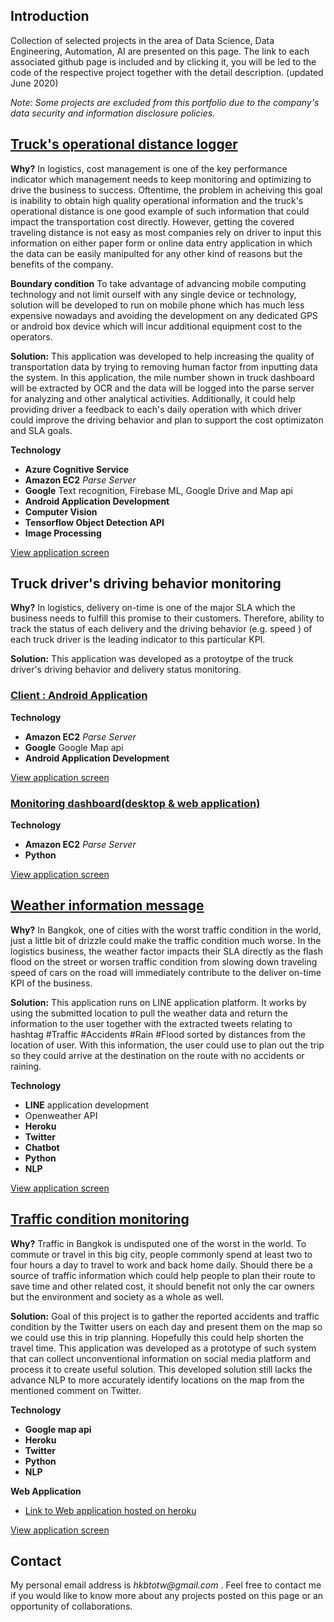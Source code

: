 ## Introduction

Collection of selected projects in the area of Data Science, Data Engineering, Automation, AI are presented on this page. The link to each associated github page is included and by clicking it, you will be led to the code of the respective project together with the detail description.  (updated June 2020)

_Note:_
_Some projects are excluded from this portfolio due to the company's data security and information disclosure policies._

## [Truck's operational distance logger](https://github.com/hkbtotw/Android_AzureCS_BatchRead_v2)

**Why?**
In logistics, cost management is one of the key performance indicator which management needs to keep monitoring and optimizing to drive the business to success. Oftentime, the problem in acheiving this goal is inability to obtain high quality operational information and the truck's operational distance is one good example of such information that could impact the transportation cost directly. However, getting the covered traveling distance is not easy as most companies rely on driver to input this information on either paper form or online data entry application in which the data can be easily manipulted for any other kind of reasons but the benefits of the company.

**Boundary condition**
To take advantage of advancing mobile computing technology and not limit ourself with any single device or technology, solution will be developed to run on mobile phone which has much less expensive nowadays and avoiding the development on any dedicated GPS or android box device which will incur additional equipment cost to the operators.

**Solution:**
This application was developed to help increasing the quality of transportation data by trying to removing human factor from inputting data the system. 
In this application, the mile number shown in truck dashboard will be extracted by OCR and the data will be logged into the parse server for analyzing and other analytical activities. Additionally, it could help providing driver a feedback to each's daily operation with which driver could improve the driving behavior and plan to support the cost optimizaton and SLA goals.

**Technology**
- **Azure Cognitive Service**
- **Amazon EC2**  _Parse Server_
- **Google** Text recognition, Firebase ML, Google Drive and Map api
- **Android Application Development**
- **Computer Vision**
- **Tensorflow Object Detection API**
- **Image Processing**

[View application screen](https://github.com/hkbtotw/Android_AzureCS_BatchRead_v2/blob/master/screenCapture/Screen01.jpg)



## Truck driver's driving behavior monitoring

**Why?**
In logistics, delivery on-time is one of the major SLA which the business needs to fulfill this promise to their customers. Therefore, ability to track the status of each delivery and the driving behavior (e.g. speed ) of each truck driver is the leading indicator to this particular KPI.

**Solution:**
This application was developed as a protoytpe of the truck driver's driving behavior and delivery status monitoring.

### [Client : Android Application](https://github.com/hkbtotw/DriveBehavior)

**Technology**
- **Amazon EC2**  _Parse Server_
- **Google** Google Map api
- **Android Application Development**

[View application screen](https://github.com/hkbtotw/DriveBehavior/blob/master/ScreenCapture/ScreenPortrait.jpg)

### [Monitoring dashboard(desktop & web application)](https://github.com/hkbtotw/DriveBehavior_Monitoring)

**Technology**
- **Amazon EC2**  _Parse Server_
- **Python**

[View application screen](https://github.com/hkbtotw/DriveBehavior_Monitoring/blob/master/ScreenCapture.JPG)


## [Weather information message](https://github.com/hkbtotw/raspi-chatbot)

**Why?**
In Bangkok, one of cities with the worst traffic condition in the world, just a little bit of drizzle could make the traffic condition much worse. In the logistics business, the weather factor impacts their SLA directly as the flash flood on the street or worsen traffic condition from slowing down traveling speed of cars on the road will immediately contribute to the deliver on-time KPI of the business. 

**Solution:**
This application runs on LINE application platform. It works by using the submitted location to pull the weather data and return the information to the user together with the extracted tweets relating to hashtag #Traffic  #Accidents #Rain #Flood sorted by distances from the location of user. With this information, the user could use to plan out the trip so they could arrive at the destination on the route with no accidents or raining.

**Technology**
- **LINE** application development
- Openweather API
- **Heroku**
- **Twitter**
- **Chatbot** 
- **Python**
- **NLP**

[View application screen](https://github.com/hkbtotw/raspi-chatbot/blob/master/ScreenCapture_Weather.JPG)


## [Traffic condition monitoring](https://github.com/hkbtotw/traffic-monitor)

**Why?**
Traffic in Bangkok is undisputed one of the worst in the world. To commute or travel in this big city, people commonly spend at least two to four hours a day to travel to work and back home daily. Should there be a source of traffic information which could help people to plan their route to save time and other related cost, it should benefit not only the car owners but the environment and society as a whole as well.

**Solution:**
Goal of this project is to gather the reported accidents and traffic condition by the Twitter users on each day and present them on the map so we could use this in trip planning. Hopefully this could help shorten the travel time. This application was developed as a prototype of such system that can collect unconventional information on social media platform and process it to create useful solution.
This developed solution still lacks the advance NLP to more accurately identify locations on the map from the mentioned comment on Twitter.

**Technology**
- **Google map api**
- **Heroku**
- **Twitter** 
- **Python**
- **NLP**

**Web Application**
- [Link to Web application hosted on heroku](http://traffic-monitoring.herokuapp.com/)

[View application screen](https://github.com/hkbtotw/traffic-monitor/blob/master/ScreenCapture.JPG)


## Contact
My personal email address is _hkbtotw@gmail.com_ . Feel free to contact me if you would like to know more about any projects posted on this page or an opportunity of collaborations.
